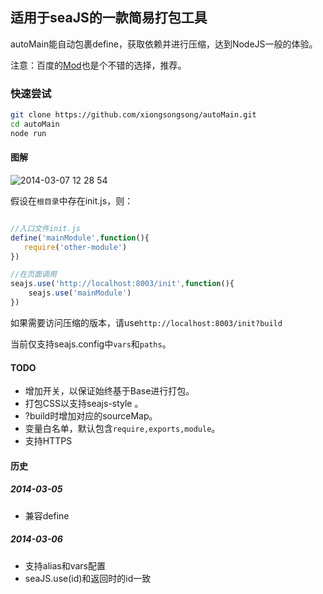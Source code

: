 ## 适用于seaJS的一款简易打包工具

autoMain能自动包裹define，获取依赖并进行压缩，达到NodeJS一般的体验。

注意：百度的[Mod](http://fex.baidu.com/blog/2014/04/fis-modjs-requirejs-seajs/)也是个不错的选择，推荐。

### 快速尝试

```bash
git clone https://github.com/xiongsongsong/autoMain.git
cd autoMain
node run
```

#### 图解

![2014-03-07 12 28 54](https://f.cloud.github.com/assets/342509/2347459/d86301be-a54c-11e3-85a3-0f41ab81ec65.png)

假设在```根目录```中存在init.js，则：


```javascript

//入口文件init.js
define('mainModule',function(){
   require('other-module')
})

//在页面调用
seajs.use('http://localhost:8003/init',function(){
    seajs.use('mainModule')
})

```

如果需要访问压缩的版本，请use```http://localhost:8003/init?build```

当前仅支持seajs.config中```vars```和```paths```。

#### TODO

* 增加开关，以保证始终基于Base进行打包。
* 打包CSS以支持seajs-style 。
* ?build时增加对应的sourceMap。
* 变量白名单，默认包含```require,exports,module```。
* 支持HTTPS

#### 历史

##### 2014-03-05
 * 兼容define

##### 2014-03-06
 * 支持alias和vars配置
 * seaJS.use(id)和返回时的id一致

